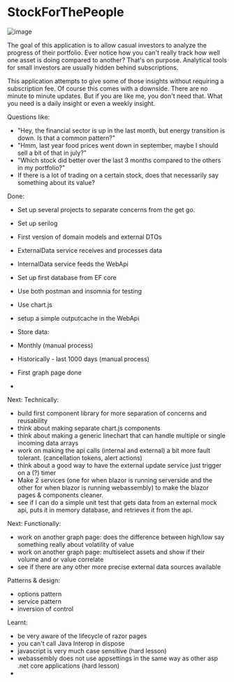 # StockForThePeople

![image](https://github.com/user-attachments/assets/c2b4f25f-5593-4fde-aac9-e69a975484a0)


The goal of this application is to allow casual investors to analyze the progress of their portfolio.
Ever notice how you can't really track how well one asset is doing compared to another? That's on purpose.
Analytical tools for small investors are usually hidden behind subscriptions.

This application attempts to give some of those insights without requiring a subscription fee.
Of course this comes with a downside. There are no minute to minute updates.
But if you are like me, you don't need that. What you need is a daily insight or even a weekly insight.

Questions like: 
- "Hey, the financial sector is up in the last month, but energy transition is down. Is that a common pattern?"
- "Hmm, last year food prices went down in september, maybe I should sell a bit of that in july?"
- "Which stock did better over the last 3 months compared to the others in my portfolio?"
- If there is a lot of trading on a certain stock, does that necessarily say something about its value?


Done:
- Set up several projects to separate concerns from the get go.
- Set up serilog
- First version of domain models and external DTOs
- ExternalData service receives and processes data
- InternalData service feeds the WebApi
- Set up first database from EF core
- Use both postman and insomnia for testing
- Use chart.js
- setup a simple outputcache in the WebApi

- Store data:
- Monthly (manual process)
- Historically - last 1000 days (manual process)

- First graph page done
- 
Next:
Technically:
- build first component library for more separation of concerns and reusability
- think about making separate chart.js components
- think about making a generic linechart that can handle multiple or single incoming data arrays
- work on making the api calls (internal and external) a bit more fault tolerant. (cancellation tokens, alert actions)
- think about a good way to have the external update service just trigger on a (?) timer
- Make 2 services (one for when blazor is running serverside and the other for when blazor is running webassembly) to make the blazor pages & components cleaner.
- see if I can do a simple unit test that gets data from an external mock api, puts it in memory database, and retrieves it from the api.

Next:
Functionally:
- work on another graph page: does the difference between high/low say something really about volatility of value
- work on another graph page: multiselect assets and show if their volume and or value correlate
- see if there are any other more precise external data sources available

Patterns & design:
- options pattern
- service pattern
- inversion of control

Learnt:
- be very aware of the lifecycle of razor pages
- you can't call Java Interop in dispose
- javascript is very much case sensitive (hard lesson)
- webassembly does not use appsettings in the same way as other asp .net core applications (hard lesson)
- 
